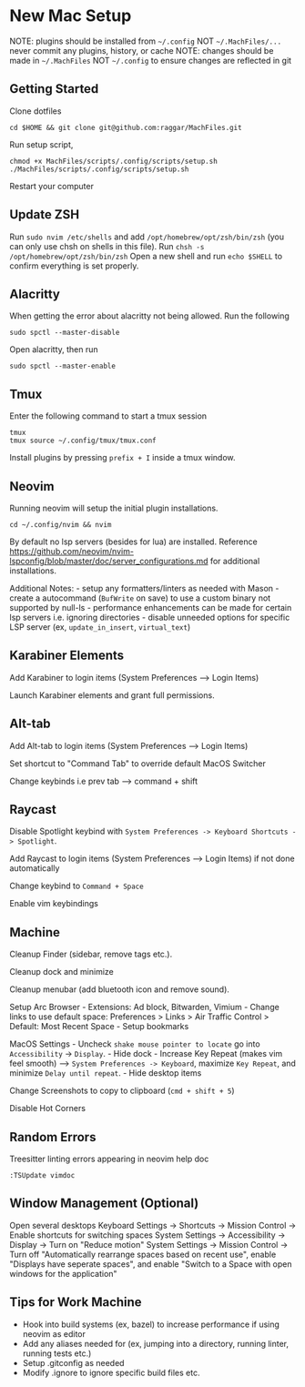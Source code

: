 # New Mac Setup

NOTE: plugins should be installed from `~/.config` NOT `~/.MachFiles/...` never commit any plugins, history, or cache
NOTE: changes should be made in `~/.MachFiles` NOT `~/.config` to ensure changes are reflected in git

## Getting Started

Clone dotfiles

```
cd $HOME && git clone git@github.com:raggar/MachFiles.git
```

Run setup script,

```
chmod +x MachFiles/scripts/.config/scripts/setup.sh
./MachFiles/scripts/.config/scripts/setup.sh
```

Restart your computer

## Update ZSH

Run `sudo nvim /etc/shells` and add `/opt/homebrew/opt/zsh/bin/zsh` (you can only use chsh on shells in this file).
Run `chsh -s /opt/homebrew/opt/zsh/bin/zsh` 
Open a new shell and run `echo $SHELL` to confirm everything is set properly.

## Alacritty

When getting the error about alacritty not being allowed. Run the following

```
sudo spctl --master-disable
```

Open alacritty, then run 

```
sudo spctl --master-enable
```

## Tmux

Enter the following command to start a tmux session

```
tmux
tmux source ~/.config/tmux/tmux.conf
```

Install plugins by pressing `prefix + I` inside a tmux window.

## Neovim

Running neovim will setup the initial plugin installations.

```
cd ~/.config/nvim && nvim
```

By default no lsp servers (besides for lua) are installed. Reference https://github.com/neovim/nvim-lspconfig/blob/master/doc/server_configurations.md for 
additional installations.

Additional Notes:
    - setup any formatters/linters as needed with Mason
        - create a autocommand (`BufWrite` on save) to use a custom binary not supported by null-ls
    - performance enhancements can be made for certain lsp servers i.e. ignoring directories 
        - disable unneeded options for specific LSP server (ex, `update_in_insert`, `virtual_text`)

## Karabiner Elements

Add Karabiner to login items (System Preferences --> Login Items)

Launch Karabiner elements and grant full permissions.

## Alt-tab

Add Alt-tab to login items (System Preferences --> Login Items)

Set shortcut to "Command Tab" to override default MacOS Switcher

Change keybinds i.e prev tab --> command + shift   

## Raycast

Disable Spotlight keybind with `System Preferences -> Keyboard Shortcuts -> Spotlight`.

Add Raycast to login items (System Preferences --> Login Items) if not done automatically

Change keybind to `Command + Space`

Enable vim keybindings

## Machine

Cleanup Finder (sidebar, remove tags etc.).

Cleanup dock and minimize

Cleanup menubar (add bluetooth icon and remove sound).

Setup Arc Browser
    - Extensions: Ad block, Bitwarden, Vimium
    - Change links to use default space: Preferences > Links > Air Traffic Control > Default: Most Recent Space
    - Setup bookmarks

MacOS Settings
    - Uncheck `shake mouse pointer to locate` go into `Accessibility` -> `Display`.
    - Hide dock
    - Increase Key Repeat (makes vim feel smooth) --> `System Preferences -> Keyboard`, maximize `Key Repeat`, and minimize `Delay until repeat`.
    - Hide desktop items

Change Screenshots to copy to clipboard (`cmd + shift + 5`)

Disable Hot Corners

## Random Errors 

Treesitter linting errors appearing in neovim help doc

```
:TSUpdate vimdoc
```

## Window Management (Optional)

Open several desktops
Keyboard Settings -> Shortcuts -> Mission Control -> Enable shortcuts for switching spaces
System Settings -> Accessibility -> Display -> Turn on "Reduce motion"
System Settings -> Mission Control -> Turn off "Automatically rearrange spaces based on recent use", enable "Displays have seperate spaces", and enable "Switch to a Space with open windows for the application"

## **Tips for Work Machine**
- Hook into build systems (ex, bazel) to increase performance if using neovim as editor
- Add any aliases needed for (ex, jumping into a directory, running linter, running tests etc.)
- Setup .gitconfig as needed
- Modify .ignore to ignore specific build files etc.

